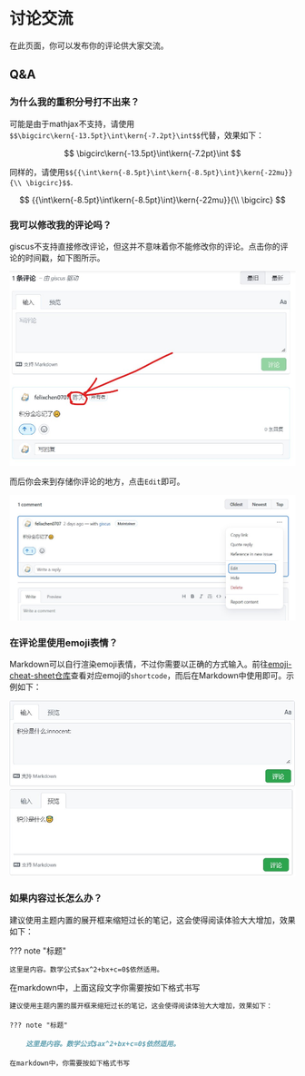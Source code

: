 # 讨论交流

在此页面，你可以发布你的评论供大家交流。

## Q&A

### 为什么我的重积分号打不出来？

可能是由于mathjax不支持，请使用`$$\bigcirc\kern{-13.5pt}\int\kern{-7.2pt}\int$$`代替，效果如下：

$$
\bigcirc\kern{-13.5pt}\int\kern{-7.2pt}\int
$$

同样的，请使用`$${{\int\kern{-8.5pt}\int\kern{-8.5pt}\int}\kern{-22mu}}{\\ \bigcirc}$$`.

$$
{{\int\kern{-8.5pt}\int\kern{-8.5pt}\int}\kern{-22mu}}{\\ \bigcirc}
$$

### 我可以修改我的评论吗？
   
giscus不支持直接修改评论，但这并不意味着你不能修改你的评论。点击你的评论的时间戳，如下图所示。

![](../assets/images/site/2022091901.jpg)

而后你会来到存储你评论的地方，点击`Edit`即可。

![](../assets/images/site/2022091902.jpg)

### 在评论里使用emoji表情？

Markdown可以自行渲染emoji表情，不过你需要以正确的方式输入。前往[emoji-cheat-sheet仓库](https://github.com/ikatyang/emoji-cheat-sheet/blob/master/README.md)查看对应emoji的`shortcode`，而后在Markdown中使用即可。示例如下：

![](../assets/images/site/2022091903.jpg)
![](../assets/images/site/2022091904.jpg)

### 如果内容过长怎么办？

建议使用主题内置的展开框来缩短过长的笔记，这会使得阅读体验大大增加，效果如下：

??? note "标题"

    这里是内容。数学公式$ax^2+bx+c=0$依然适用。

在markdown中，上面这段文字你需要按如下格式书写

```md
建议使用主题内置的展开框来缩短过长的笔记，这会使得阅读体验大大增加，效果如下：

??? note "标题"

    这里是内容。数学公式$ax^2+bx+c=0$依然适用。

在markdown中，你需要按如下格式书写
```
